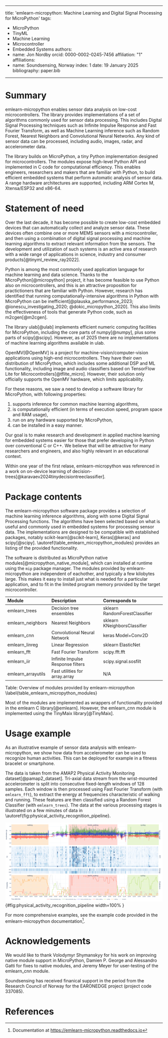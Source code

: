 
---
title: 'emlearn-micropython: Machine Learning and Digital Signal Processing for MicroPython'
tags:
  - MicroPython
  - TinyML
  - Machine Learning
  - Microcontroller
  - Embedded Systems
authors:
  - name: Jon Nordby
    orcid: 0000-0002-0245-7456
    affiliation: "1"
affiliations:
 - name: Soundsensing, Norway
   index: 1
date: 19 January 2025
bibliography: paper.bib

---

# Summary

emlearn-micropython enables sensor data analysis on low-cost microcontrollers.
The library provides implementations of a set of algorithms commonly used for sensor data processing.
This includes Digital Signal Processing techniques such as Infinite Impulse Response and Fast Fourier Transform,
as well as Machine Learning inference such as Random Forest, Nearest Neighbors and Convolutional Neural Networks.
Any kind of sensor data can be processed, including audio, images, radar, and accelerometer data.

The library builds on MicroPython, a tiny Python implementation designed for microcontrollers.
The modules expose high-level Python API and implemented in C code for computational efficiency.
This enables engineers, researchers and makers that are familiar with Python,
to build efficient embedded systems that perform automatic analysis of sensor data.
A range hardware architectures are supported, including ARM Cortex M, Xtensa/ESP32 and x86-64.

# Statement of need

Over the last decade, it has become possible to create low-cost embedded devices that can automatically collect and analyze sensor data.
These devices often combine one or more MEMS sensors with a microcontroller,
and then using a combination of digital signal processing and machine learning algorithms to extract relevant information from the sensors.
The development and utilization of such systems is an active area of research
with a wide range of applications in science, industry and consumer products[@tinyml_review_ray2022].

Python is among the most commonly used application language for machine learning and data science.
Thanks to the MicroPython[@micropython] project, it has become feasible to use Python also on microcontrollers,
and this is an attractive proposition for practictioners that are familiar with Python.
However, research has identified that running computationally-intensive algorithms in Python
with MicroPython can be inefficient[@plauska_performance_2023; @ionescu_investigating_2020; @dokic_micropython_2020].
This also limits the effectiveness of tools that generate Python code, such as m2cgen[@m2cgen].

The library ulab[@ulab] implements efficient numeric computing facilities for MicroPython,
including the core parts of numpy[@numpy], plus some parts of scipy[@scipy].
However, as of 2025 there are no implementations of machine learning algorithms available in ulab.

OpenMV[@OpenMV] is a project for machine-vision/computer-vision applications using high-end microcontrollers.
They have their own distribution of MicroPython, which includes some additional DSP and ML functionality,
including image and audio classifiers based on TensorFlow Lite for Microcontrollers[@tflite_micro].
However, their solution only officially supports the OpenMV hardware, which limits applicability. 

For these reasons, we saw a need to develop a software library for MicroPython, with following properties:
1) supports inference for common machine learning algorithms,
2) is computationally efficient (in terms of execution speed, program space and RAM usage),
3) run on any hardware supported by MicroPython,
4) can be installed in a easy manner.

Our goal is to make research and development in applied machine learning for embedded systems
easier for those that prefer developing in Python over conventional C or C++.
We believe that will be attractive for many researchers and engineers, and also highly relevant in an educational context.

Within one year of the first relase,
emlearn-micropython was referenced in a work on on-device learning of decision-trees[@karavaev2024tinydecisiontreeclassifier].

# Package contents

The emlearn-micropython software package provides a selection of machine learning inference algorithms,
along with some Digital Signal Processing functions.
The algorithms have been selected based on what is useful and commonly used in embedded systems for processing sensor data.
The implementations are designed to be compatible with established packages,
notably scikit-learn[@scikit-learn], Keras[@keras] and scipy[@scipy].
\autoref{table_emlearn_micropython_modules} provides an listing of the provided functionality.

The software is distributed as MicroPython native modules[@micropython_native_module],
which can installed at runtime using the `mip` package manager.
The modules provided by emlearn-micropython are independent of eachother, and typically a few kilobytes large.
This makes it easy to install just what is needed for a particular application,
and to fit in the limited program memory provided by the target microcontroller.


| Module             | Description                          | Corresponds to |
|:-------------------|:-------------------------------------|:----------------------------------|
| emlearn_trees      | Decision tree ensembles              | sklearn RandomForestClassifier    |
| emlearn_neighbors  | Nearest Neighbors                    | sklearn KNeighborsClassifier      |
| emlearn_cnn        | Convolutional Neural Network         | keras Model+Conv2D                |
| emlearn_linreg     | Linear Regression                    | sklearn ElasticNet                |
| emlearn_fft        | Fast Fourier Transform               | scipy.fft.fft                     |
| emlearn_iir        | Infinite Impulse Response filters    | scipy.signal.sosfilt              |
| emlearn_arrayutils | Fast utilities for array.array       | N/A                               |
 
Table: Overview of modules provided by emlearn-micropython \label{table_emlearn_micropython_modules}

Most of the modules are implemented as wrappers of functionality provided in the emlearn C library[@emlearn].
However, the emlearn_cnn module is implemented using the TinyMaix library[@TinyMaix].

# Usage example

As an illustrative example of sensor data analysis with emlearn-micropython,
we show how data from accelerometer can be used to recognize human activities.
This can be deployed for example in a fitness bracelet or smartphone.

The data is taken from the AMAP2 Physical Activity Monitoring dataset[@pamap2_dataset].
Tri-axial data stream from the wrist-mounted accelerometer is split into consecutive fixed-length windows of 128 samples.
Each window is then processed using Fast Fourier Transform (with `emlearn_fft`),
to extract the energy at frequencies characteristic of walking and running.
These features are then classified using a Random Forest Classifier (with `emlearn_trees`).
The data at the various processing stages is illustrated on a few minutes of data in \autoref{fig:physical_activity_recognition_pipeline}.

![Data pipeline for recognizing physical activities from accelerometer data using emlearn-micropython.](physical_activity_recognition_pipeline.png){#fig:physical_activity_recognition_pipeline width=100% }

For more comprehensive examples, see the example code provided in the
emlearn-micropython documentation[^emlearn_micropython_documentation].

[^emlearn_micropython_documentation]: Documentation at https://emlearn-micropython.readthedocs.io

# Acknowledgements

We would like to thank
Volodymyr Shymanskyy for his work on improving native module support in MicroPython,
Damien P. George and Alessandro Gatti for fixes to native modules,
and Jeremy Meyer for user-testing of the emlearn_cnn module.

Soundsensing has received finanical support in the period
from the Research Council of Norway for the EARONEDGE project (project code 337085). 

# References

